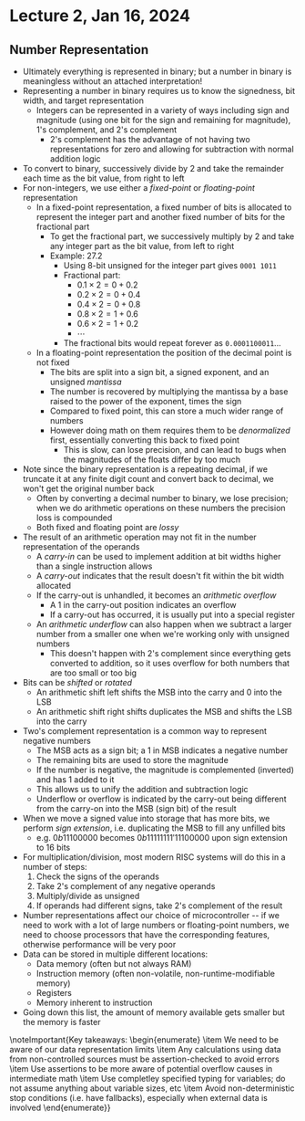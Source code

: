 # Lecture 2, Jan 16, 2024

## Number Representation

* Ultimately everything is represented in binary; but a number in binary is meaningless without an attached interpretation!
* Representing a number in binary requires us to know the signedness, bit width, and target representation
	* Integers can be represented in a variety of ways including sign and magnitude (using one bit for the sign and remaining for magnitude), 1's complement, and 2's complement
		* 2's complement has the advantage of not having two representations for zero and allowing for subtraction with normal addition logic
* To convert to binary, successively divide by 2 and take the remainder each time as the bit value, from right to left
* For non-integers, we use either a *fixed-point* or *floating-point* representation
	* In a fixed-point representation, a fixed number of bits is allocated to represent the integer part and another fixed number of bits for the fractional part
		* To get the fractional part, we successively multiply by 2 and take any integer part as the bit value, from left to right
		* Example: 27.2
			* Using 8-bit unsigned for the integer part gives `0001 1011`
			* Fractional part:
				* $0.1 \times 2 = 0 + 0.2$
				* $0.2 \times 2 = 0 + 0.4$
				* $0.4 \times 2 = 0 + 0.8$
				* $0.8 \times 2 = 1 + 0.6$
				* $0.6 \times 2 = 1 + 0.2$
				* $\cdots$
			* The fractional bits would repeat forever as `0.0001100011`...
	* In a floating-point representation the position of the decimal point is not fixed
		* The bits are split into a sign bit, a signed exponent, and an unsigned *mantissa*
		* The number is recovered by multiplying the mantissa by a base raised to the power of the exponent, times the sign
		* Compared to fixed point, this can store a much wider range of numbers
		* However doing math on them requires them to be *denormalized* first, essentially converting this back to fixed point
			* This is slow, can lose precision, and can lead to bugs when the magnitudes of the floats differ by too much
* Note since the binary representation is a repeating decimal, if we truncate it at any finite digit count and convert back to decimal, we won't get the original number back
	* Often by converting a decimal number to binary, we lose precision; when we do arithmetic operations on these numbers the precision loss is compounded
	* Both fixed and floating point are *lossy*
* The result of an arithmetic operation may not fit in the number representation of the operands
	* A *carry-in* can be used to implement addition at bit widths higher than a single instruction allows
	* A *carry-out* indicates that the result doesn't fit within the bit width allocated
	* If the carry-out is unhandled, it becomes an *arithmetic overflow*
		* A 1 in the carry-out position indicates an overflow
		* If a carry-out has occurred, it is usually put into a special register
	* An *arithmetic underflow* can also happen when we subtract a larger number from a smaller one when we're working only with unsigned numbers
		* This doesn't happen with 2's complement since everything gets converted to addition, so it uses overflow for both numbers that are too small or too big
* Bits can be *shifted* or *rotated*
	* An arithmetic shift left shifts the MSB into the carry and 0 into the LSB
	* An arithmetic shift right shifts duplicates the MSB and shifts the LSB into the carry
* Two's complement representation is a common way to represent negative numbers
	* The MSB acts as a sign bit; a 1 in MSB indicates a negative number
	* The remaining bits are used to store the magnitude
	* If the number is negative, the magnitude is complemented (inverted) and has 1 added to it
	* This allows us to unify the addition and subtraction logic
	* Underflow or overflow is indicated by the carry-out being different from the carry-on into the MSB (sign bit) of the result
* When we move a signed value into storage that has more bits, we perform *sign extension*, i.e. duplicating the MSB to fill any unfilled bits
	* e.g. $0b11100000$ becomes $0b11111111'11100000$ upon sign extension to 16 bits
* For multiplication/division, most modern RISC systems will do this in a number of steps:
	1. Check the signs of the operands
	2. Take 2's complement of any negative operands
	3. Multiply/divide as unsigned
	4. If operands had different signs, take 2's complement of the result
* Number representations affect our choice of microcontroller -- if we need to work with a lot of large numbers or floating-point numbers, we need to choose processors that have the corresponding features, otherwise performance will be very poor
* Data can be stored in multiple different locations:
	* Data memory (often but not always RAM)
	* Instruction memory (often non-volatile, non-runtime-modifiable memory)
	* Registers
	* Memory inherent to instruction
* Going down this list, the amount of memory available gets smaller but the memory is faster

\noteImportant{Key takeaways:
\begin{enumerate}
	\item We need to be aware of our data representation limits
	\item Any calculations using data from non-controlled sources must be assertion-checked to avoid errors
	\item Use assertions to be more aware of potential overflow causes in intermediate math
	\item Use completley specified typing for variables; do not assume anything about variable sizes, etc
	\item Avoid non-deterministic stop conditions (i.e. have fallbacks), especially when external data is involved
\end{enumerate}}

